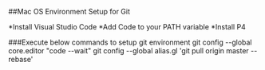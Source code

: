 ##Mac OS Environment Setup for Git

*Install Visual Studio Code
*Add Code to your PATH variable
*Install P4 

###Execute below commands to setup git environment
git config --global core.editor "code --wait"
git config --global alias.gl 'git pull origin master --rebase'

